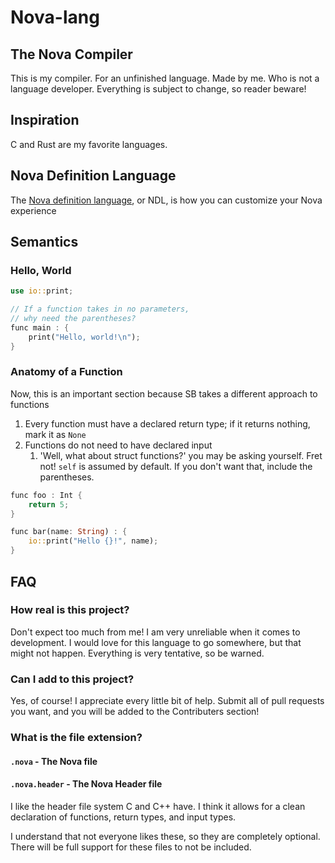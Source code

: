 # Nova-lang

## The Nova Compiler

This is my compiler.
For an unfinished language.
Made by me. Who is not a language developer.
Everything is subject to change, so reader beware!

## Inspiration

C and Rust are my favorite languages.

## Nova Definition Language

The [Nova definition language](https://github.com/mewfinity06/ndl-parser), or NDL, is how you can customize your Nova experience

## Semantics

### Hello, World

```rust
use io::print;

// If a function takes in no parameters,
// why need the parentheses?
func main : {
    print("Hello, world!\n");
}
```

### Anatomy of a Function

Now, this is an important section because SB takes a different approach to functions

1. Every function must have a declared return type; if it returns nothing, mark it as `None`
2. Functions do not need to have declared input
   1. 'Well, what about struct functions?' you may be asking yourself. Fret not! `self` is assumed by default. If you don't want that, include the parentheses.

```rust
func foo : Int {
    return 5;
}

func bar(name: String) : {
    io::print("Hello {}!", name);
}
```

## FAQ

### How real is this project?

Don't expect too much from me! I am very unreliable when it comes to development. I would love for this language to go somewhere, but that might not happen. Everything is very tentative, so be warned.

### Can I add to this project?

Yes, of course! I appreciate every little bit of help. Submit all of pull requests you want, and you will be added to the Contributers section!

### What is the file extension?

#### `.nova` - The Nova file

#### `.nova.header` - The Nova Header file

I like the header file system C and C++ have. I think it allows for a clean declaration of functions, return types, and input types.

I understand that not everyone likes these, so they are completely optional. There will be full support for these files to not be included.
